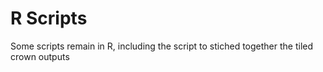 # R Scripts

Some scripts remain in R, including the script to stiched together the tiled crown outputs